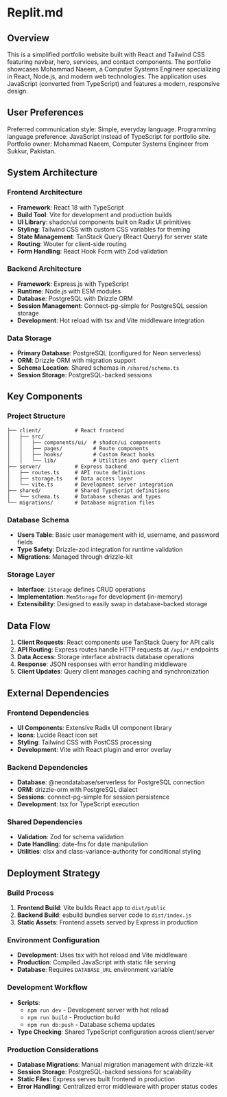 # Replit.md

## Overview

This is a simplified portfolio website built with React and Tailwind CSS featuring navbar, hero, services, and contact components. The portfolio showcases Mohammad Naeem, a Computer Systems Engineer specializing in React, Node.js, and modern web technologies. The application uses JavaScript (converted from TypeScript) and features a modern, responsive design.

## User Preferences

Preferred communication style: Simple, everyday language.
Programming language preference: JavaScript instead of TypeScript for portfolio site.
Portfolio owner: Mohammad Naeem, Computer Systems Engineer from Sukkur, Pakistan.

## System Architecture

### Frontend Architecture
- **Framework**: React 18 with TypeScript
- **Build Tool**: Vite for development and production builds
- **UI Library**: shadcn/ui components built on Radix UI primitives
- **Styling**: Tailwind CSS with custom CSS variables for theming
- **State Management**: TanStack Query (React Query) for server state
- **Routing**: Wouter for client-side routing
- **Form Handling**: React Hook Form with Zod validation

### Backend Architecture
- **Framework**: Express.js with TypeScript
- **Runtime**: Node.js with ESM modules
- **Database**: PostgreSQL with Drizzle ORM
- **Session Management**: Connect-pg-simple for PostgreSQL session storage
- **Development**: Hot reload with tsx and Vite middleware integration

### Data Storage
- **Primary Database**: PostgreSQL (configured for Neon serverless)
- **ORM**: Drizzle ORM with migration support
- **Schema Location**: Shared schemas in `/shared/schema.ts`
- **Session Storage**: PostgreSQL-backed sessions

## Key Components

### Project Structure
```
├── client/           # React frontend
│   ├── src/
│   │   ├── components/ui/  # shadcn/ui components
│   │   ├── pages/          # Route components
│   │   ├── hooks/          # Custom React hooks
│   │   └── lib/            # Utilities and query client
├── server/           # Express backend
│   ├── routes.ts     # API route definitions
│   ├── storage.ts    # Data access layer
│   └── vite.ts       # Development server integration
├── shared/           # Shared TypeScript definitions
│   └── schema.ts     # Database schemas and types
└── migrations/       # Database migration files
```

### Database Schema
- **Users Table**: Basic user management with id, username, and password fields
- **Type Safety**: Drizzle-zod integration for runtime validation
- **Migrations**: Managed through drizzle-kit

### Storage Layer
- **Interface**: `IStorage` defines CRUD operations
- **Implementation**: `MemStorage` for development (in-memory)
- **Extensibility**: Designed to easily swap in database-backed storage

## Data Flow

1. **Client Requests**: React components use TanStack Query for API calls
2. **API Routing**: Express routes handle HTTP requests at `/api/*` endpoints
3. **Data Access**: Storage interface abstracts database operations
4. **Response**: JSON responses with error handling middleware
5. **Client Updates**: Query client manages caching and synchronization

## External Dependencies

### Frontend Dependencies
- **UI Components**: Extensive Radix UI component library
- **Icons**: Lucide React icon set
- **Styling**: Tailwind CSS with PostCSS processing
- **Development**: Vite with React plugin and error overlay

### Backend Dependencies
- **Database**: @neondatabase/serverless for PostgreSQL connection
- **ORM**: drizzle-orm with PostgreSQL dialect
- **Sessions**: connect-pg-simple for session persistence
- **Development**: tsx for TypeScript execution

### Shared Dependencies
- **Validation**: Zod for schema validation
- **Date Handling**: date-fns for date manipulation
- **Utilities**: clsx and class-variance-authority for conditional styling

## Deployment Strategy

### Build Process
1. **Frontend Build**: Vite builds React app to `dist/public`
2. **Backend Build**: esbuild bundles server code to `dist/index.js`
3. **Static Assets**: Frontend assets served by Express in production

### Environment Configuration
- **Development**: Uses tsx with hot reload and Vite middleware
- **Production**: Compiled JavaScript with static file serving
- **Database**: Requires `DATABASE_URL` environment variable

### Development Workflow
- **Scripts**: 
  - `npm run dev` - Development server with hot reload
  - `npm run build` - Production build
  - `npm run db:push` - Database schema updates
- **Type Checking**: Shared TypeScript configuration across client/server

### Production Considerations
- **Database Migrations**: Manual migration management with drizzle-kit
- **Session Storage**: PostgreSQL-backed sessions for scalability
- **Static Files**: Express serves built frontend in production
- **Error Handling**: Centralized error middleware with proper status codes